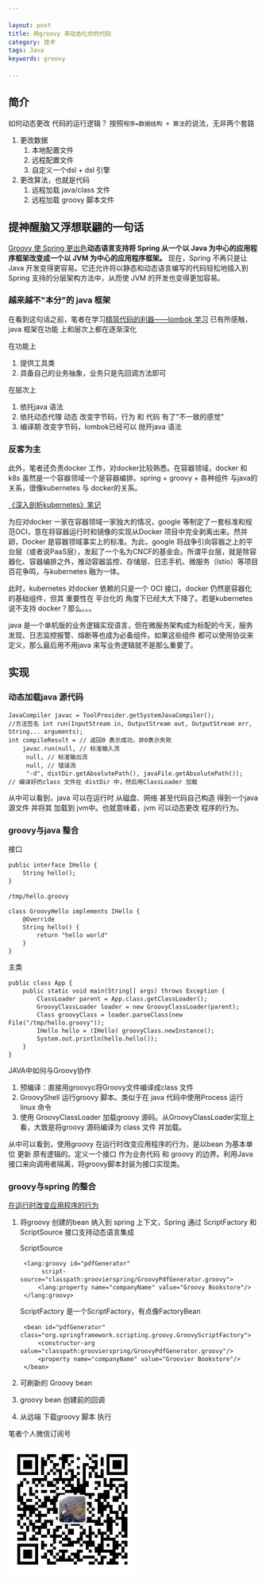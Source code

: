 ```yaml
---

layout: post
title: 用groovy 来动态化你的代码
category: 技术
tags: Java
keywords: groovy

---
```


## 简介

如何动态更改 代码的运行逻辑？ 按照`程序=数据结构 + 算法`的说法，无非两个套路

1. 更改数据
	1. 本地配置文件
	2. 远程配置文件
	3. 自定义一个dsl + dsl 引擎
2. 更改算法，也就是代码
	1. 远程加载 java/class 文件
	2. 远程加载 groovy 脚本文件

## 提神醒脑又浮想联翩的一句话

[Groovy 使 Spring 更出色](https://www.ibm.com/developerworks/cn/java/j-groovierspring1.html?ca=drs-)**动态语言支持将 Spring 从一个以 Java 为中心的应用程序框架改变成一个以 JVM 为中心的应用程序框架。** 现在，Spring 不再只是让 Java 开发变得更容易。它还允许将以静态和动态语言编写的代码轻松地插入到 Spring 支持的分层架构方法中，从而使 JVM 的开发也变得更加容易。

### 越来越不"本分"的 java 框架

在看到这句话之前，笔者在学习[精简代码的利器——lombok 学习](http://qiankunli.github.io/2018/08/26/lombok.html) 已有所感触，java 框架在功能 上和层次上都在逐渐深化

在功能上

1. 提供工具类
2. 具备自己的业务抽象，业务只是先回调方法即可

在层次上

1. 依托java 语法
2. 依托动态代理 动态 改变字节码，行为 和 代码 有了“不一致的感觉”
3. 编译期 改变字节码，lombok已经可以 抛开java 语法



### 反客为主

此外，笔者还负责docker 工作，对docker比较熟悉。在容器领域，docker 和 k8s 虽然是一个容器领域一个是容器编排。spring + groovy + 各种组件 与java的关系，很像kubernetes 与 docker的关系。 

[《深入剖析kubernetes》笔记](http://qiankunli.github.io/2018/08/26/parse_kubernetes_note.html)


为应对docker 一家在容器领域一家独大的情况，google 等制定了一套标准和规范OCI，意在将容器运行时和镜像的实现从Docker 项目中完全剥离出来。然并卵，Docker 是容器领域事实上的标准。为此，google 将战争引向容器之上的平台层（或者说PaaS层），发起了一个名为CNCF的基金会。所谓平台层，就是除容器化、容器编排之外，推动容器监控、存储层、日志手机、微服务（lstio）等项目百花争鸣，与kubernetes 融为一体。

此时，kubernetes 对docker 依赖的只是一个 OCI 接口，docker 仍然是容器化的基础组件，但其 重要性在 平台化的 角度下已经大大下降了。若是kubernetes 说不支持 docker？那么。。。

java 是一个单机版的业务逻辑实现语言，但在微服务架构成为标配的今天，服务发现、日志监控报警、熔断等也成为必备组件。如果这些组件 都可以使用协议来定义，那么最后用不用java 来写业务逻辑就不是那么重要了。

## 实现

### 动态加载java 源代码

	JavaCompiler javac = ToolProvider.getSystemJavaCompiler();
	//方法签名 int run(InputStream in, OutputStream out, OutputStream err, String... arguments);
	int compileResult = // 返回0 表示成功，非0表示失败
		javac.run(null,	// 标准输入流
		 null, // 标准输出流
		 null, // 错误流
		 "-d", distDir.getAbsolutePath(), javaFile.getAbsolutePath());
	// 编译好的class 文件在 distDir 中，然后用ClassLoader 加载

从中可以看到，java 可以在运行时 从磁盘、网络 甚至代码自己构造 得到一个java 源文件 并将其 加载到 jvm中。也就意味着，jvm 可以动态更改 程序的行为。
	
### groovy与java 整合

接口

	public interface IHello {
	    String hello();
	}

`/tmp/hello.groovy`
	
	class GroovyHello implements IHello {
	    @Override
	    String hello() {
	        return "hello world"
	    }
	}
	
主类

	public class App {
	    public static void main(String[] args) throws Exception {
	        ClassLoader parent = App.class.getClassLoader();
	        GroovyClassLoader loader = new GroovyClassLoader(parent);
	        Class groovyClass = loader.parseClass(new File("/tmp/hello.groovy"));
	        IHello hello = (IHello) groovyClass.newInstance();
	        System.out.println(hello.hello());
	    }
	}
	
JAVA中如何与Groovy协作

1. 预编译：直接用groovyc将Groovy文件编译成class 文件
2. GroovyShell 运行groovy 脚本。类似于在 java 代码中使用Process 运行 linux 命令
3. 使用 GroovyClassLoader 加载groovy 源码。从GroovyClassLoader实现上看，大致是将groovy 源码编译为 class 文件 并加载。


从中可以看到，使用groovy 在运行时改变应用程序的行为，是以bean 为基本单位 更新 原有逻辑的。定义一个接口 作为业务代码 和 groovy 的边界。利用Java接口来向调用者隔离，将groovy脚本封装为接口实现类。
	
### groovy与spring 的整合

[在运行时改变应用程序的行为](https://www.ibm.com/developerworks/cn/java/j-groovierspring2.html)

1. 将groovy 创建的bean 纳入到 spring 上下文，Spring 通过 ScriptFactory 和 ScriptSource 接口支持动态语言集成

	ScriptSource

		<lang:groovy id="pdfGenerator"
             script-source="classpath:groovierspring/GroovyPdfGenerator.groovy">
    		<lang:property name="companyName" value="Groovy Bookstore"/>
		</lang:groovy>
		
	ScriptFactory 是一个ScriptFactory，有点像FactoryBean
	
		<bean id="pdfGenerator" class="org.springframework.scripting.groovy.GroovyScriptFactory">
    		<constructor-arg value="classpath:groovierspring/GroovyPdfGenerator.groovy"/>
    		<property name="companyName" value="Groovier Bookstore"/>
		</bean>


3. 可刷新的 Groovy bean
4. groovy bean  创建前的回调
5. 从远端 下载groovy 脚本 执行

笔者个人微信订阅号

![](/public/upload/qrcode_for_gh.jpg)

